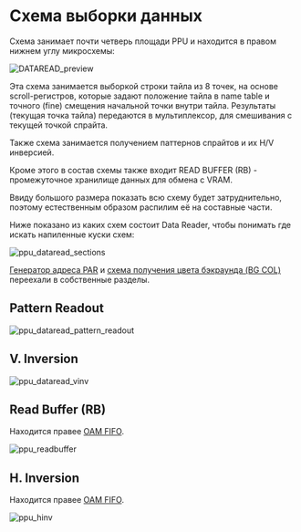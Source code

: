 # Схема выборки данных

Схема занимает почти четверь площади PPU и находится в правом нижнем углу микросхемы:

![DATAREAD_preview](/BreakingNESWiki/imgstore/DATAREAD_preview.jpg)

Эта схема занимается выборкой строки тайла из 8 точек, на основе scroll-регистров, которые задают положение тайла в name table и точного (fine) смещения начальной точки внутри тайла.
Результаты (текущая точка тайла) передаются в мультиплексор, для смешивания с текущей точкой спрайта.

Также схема занимается получением паттернов спрайтов и их H/V инверсией.

Кроме этого в состав схемы также входит READ BUFFER (RB) - промежуточное хранилище данных для обмена с VRAM.

Ввиду большого размера показать всю схему будет затруднительно, поэтому естественным образом распилим её на составные части.

Ниже показано из каких схем состоит Data Reader, чтобы понимать где искать напиленные куски схем:

![ppu_dataread_sections](/BreakingNESWiki/imgstore/ppu_dataread_sections.jpg)

[Генератор адреса PAR](pargen.md) и [схема получения цвета бэкраунда (BG COL)](bgcol.md) переехали в собственные разделы.

## Pattern Readout

![ppu_dataread_pattern_readout](/BreakingNESWiki/imgstore/ppu_dataread_pattern_readout.jpg)

## V. Inversion

![ppu_dataread_vinv](/BreakingNESWiki/imgstore/ppu_dataread_vinv.jpg)

## Read Buffer (RB)

Находится правее [OAM FIFO](fifo.md).

![ppu_readbuffer](/BreakingNESWiki/imgstore/ppu_readbuffer.jpg)

## H. Inversion

Находится правее [OAM FIFO](fifo.md).

![ppu_hinv](/BreakingNESWiki/imgstore/ppu_hinv.jpg)

